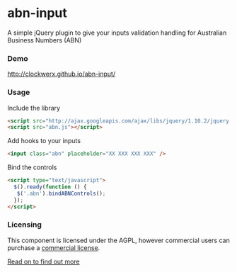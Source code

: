 abn-input
=========

A simple jQuery plugin to give your inputs validation handling for Australian Business Numbers (ABN)

### Demo

http://clockwerx.github.io/abn-input/

  
### Usage

Include the library

``` html
<script src="http://ajax.googleapis.com/ajax/libs/jquery/1.10.2/jquery.min.js"></script>
<script src="abn.js"></script>
```
   
Add hooks to your inputs

``` html
<input class="abn" placeholder="XX XXX XXX XXX" />
```
   
Bind the controls
``` html
<script type="text/javascript">
  $().ready(function () {
   $('.abn').bindABNControls();
  });
</script>
```

### Licensing


This component is licensed under the AGPL, however commercial users can purchase a [commercial license](http://www.binpress.com/license/view/l/a9589a069180d1419ddcda5a59c959d6).

[Read on to find out more](http://clockwerx.github.io/abn-input/)
